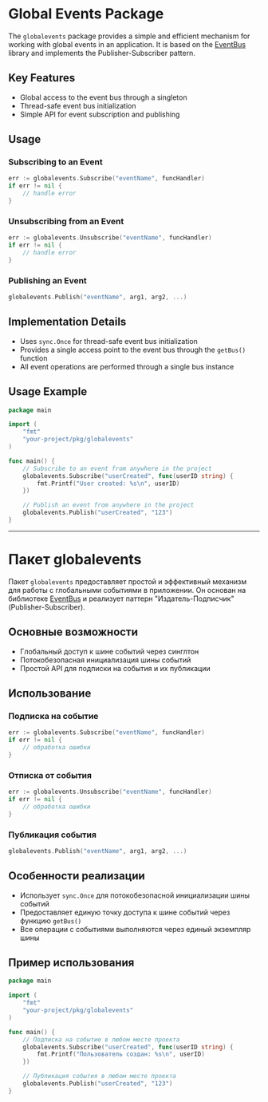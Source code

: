 # Global Events Package

The `globalevents` package provides a simple and efficient mechanism for working with global events in an application. It is based on the [EventBus](https://github.com/asaskevich/EventBus) library and implements the Publisher-Subscriber pattern.

## Key Features

- Global access to the event bus through a singleton
- Thread-safe event bus initialization
- Simple API for event subscription and publishing

## Usage

### Subscribing to an Event

```go
err := globalevents.Subscribe("eventName", funcHandler)
if err != nil {
    // handle error
}
```

### Unsubscribing from an Event

```go
err := globalevents.Unsubscribe("eventName", funcHandler)
if err != nil {
    // handle error
}
```

### Publishing an Event

```go
globalevents.Publish("eventName", arg1, arg2, ...)
```

## Implementation Details

- Uses `sync.Once` for thread-safe event bus initialization
- Provides a single access point to the event bus through the `getBus()` function
- All event operations are performed through a single bus instance

## Usage Example

```go
package main

import (
    "fmt"
    "your-project/pkg/globalevents"
)

func main() {
    // Subscribe to an event from anywhere in the project
    globalevents.Subscribe("userCreated", func(userID string) {
        fmt.Printf("User created: %s\n", userID)
    })

    // Publish an event from anywhere in the project
    globalevents.Publish("userCreated", "123")
}
```

---

# Пакет globalevents

Пакет `globalevents` предоставляет простой и эффективный механизм для работы с глобальными событиями в приложении. Он основан на библиотеке [EventBus](https://github.com/asaskevich/EventBus) и реализует паттерн "Издатель-Подписчик" (Publisher-Subscriber).

## Основные возможности

- Глобальный доступ к шине событий через синглтон
- Потокобезопасная инициализация шины событий
- Простой API для подписки на события и их публикации

## Использование

### Подписка на событие

```go
err := globalevents.Subscribe("eventName", funcHandler)
if err != nil {
    // обработка ошибки
}
```

### Отписка от события

```go
err := globalevents.Unsubscribe("eventName", funcHandler)
if err != nil {
    // обработка ошибки
}
```

### Публикация события

```go
globalevents.Publish("eventName", arg1, arg2, ...)
```

## Особенности реализации

- Использует `sync.Once` для потокобезопасной инициализации шины событий
- Предоставляет единую точку доступа к шине событий через функцию `getBus()`
- Все операции с событиями выполняются через единый экземпляр шины

## Пример использования

```go
package main

import (
    "fmt"
    "your-project/pkg/globalevents"
)

func main() {
    // Подписка на событие в любом месте проекта
    globalevents.Subscribe("userCreated", func(userID string) {
        fmt.Printf("Пользователь создан: %s\n", userID)
    })

    // Публикация события в любом месте проекта
    globalevents.Publish("userCreated", "123")
}
```
